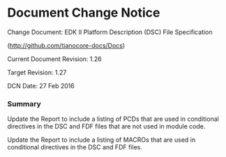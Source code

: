 # Document Change Notice


Change Document: EDK II Platform Description (DSC) File Specification

(http://github.com/tianocore-docs/Docs)

Current Document Revision: 1.26

Target Revision: 1.27

DCN Date: 27 Feb 2016

### Summary

Update the Report to include a listing of PCDs that are used in conditional directives in the DSC and FDF files that are not used in module code.

Update the Report to include a listing of MACROs that are used in conditional directives in the DSC and FDF files.
